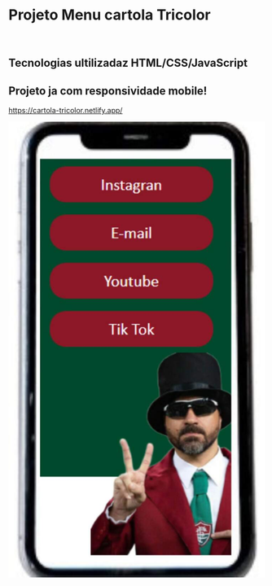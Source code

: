 
<h1>Projeto Menu cartola Tricolor</h1>
<br>

<h2>Tecnologias ultilizadaz HTML/CSS/JavaScript</h2>
<h2>Projeto ja com responsividade mobile!</h2>

https://cartola-tricolor.netlify.app/

<img src="https://github.com/diegodev37/Projeto-Cartola-Tricolor/blob/main/assets/capa-do-redme_Easy-Resize.com.jpg?raw=true"  heigth="30px">



